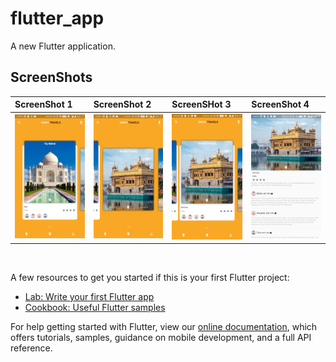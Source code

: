 # flutter_app

A new Flutter application.

## ScreenShots

|  ScreenShot 1  |  ScreenShot 2   |  ScreenSHot 3  |  ScreenShot 4  |
|:---|:----|:---|:---|
|  <a target="_blank"><img src="travelUI 1.jpg" width="280"></a>  |  <a target="_blank"><img src="travelUI 2.jpg" width="280"></a>  |  <a target="_blank"><img src="travelUI 3.jpg" width="280"></a>  |  <a target="_blank"><img src="travelUI 4.jpg" width="280"></a>  |

  <br>




A few resources to get you started if this is your first Flutter project:

- [Lab: Write your first Flutter app](https://flutter.dev/docs/get-started/codelab)
- [Cookbook: Useful Flutter samples](https://flutter.dev/docs/cookbook)

For help getting started with Flutter, view our
[online documentation](https://flutter.dev/docs), which offers tutorials,
samples, guidance on mobile development, and a full API reference.
